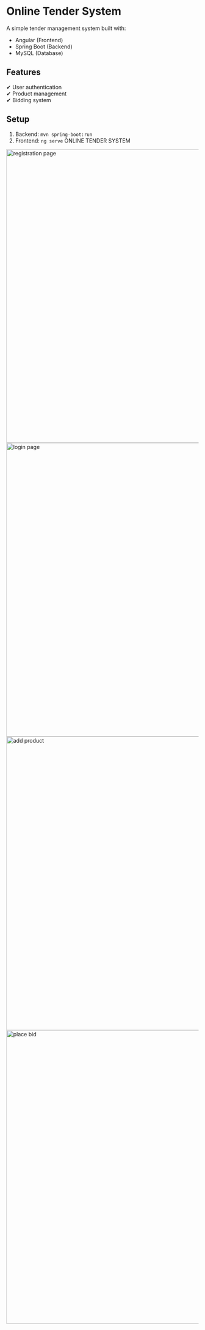 # Online Tender System

A simple tender management system built with:
- Angular (Frontend)
- Spring Boot (Backend)
- MySQL (Database)

## Features
✔ User authentication  
✔ Product management  
✔ Bidding system  

## Setup
1. Backend: `mvn spring-boot:run`
2. Frontend: `ng serve`
ONLINE TENDER SYSTEM
<img width="1366" height="768" alt="registration page" src="https://github.com/user-attachments/assets/ce7a7be5-2410-4921-b537-214e3bff1956" />
<img width="1366" height="768" alt="login page" src="https://github.com/user-attachments/assets/5388df0b-b67c-4e46-8bac-377f13bbfea5" />
<img width="1366" height="768" alt="add product" src="https://github.com/user-attachments/assets/ad44291a-7d5a-4677-b8ba-e8d2e9ecae4a" />
<img width="1366" height="768" alt="place bid" src="https://github.com/user-attachments/assets/7d3fd705-8efe-4299-aa76-603c28cfcce8" />
